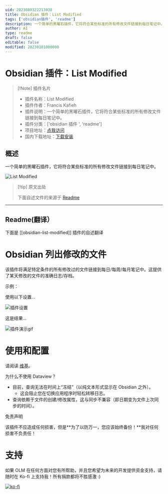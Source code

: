 ```yaml
---
uid: 2023080322213938
title: Obsidian 插件：List Modified
tags: ['obsidian插件', 'readme']
description: 一个简单的黑曜石插件，它将符合某些标准的所有修改文件链接到每日笔记中。
author: AI
type: readme
draft: false
editable: false
modified: 20230101000000
---
```


# Obsidian 插件：List Modified

> [!Note] 插件名片
> - 插件名称：List Modified
> - 插件作者：Francis Kafieh
> - 插件说明：一个简单的黑曜石插件，它将符合某些标准的所有修改文件链接到每日笔记中。
> - 插件分类：['obsidian 插件 ', 'readme']
> - 项目地址：[点我访问](https://github.com/franciskafieh/obsidian-list-modified)
> - 国内下载地址：[下载安装](https://pkmer.cn/products/plugin/pluginMarket/?obsidian-list-modified)

## 概述

一个简单的黑曜石插件，它将符合某些标准的所有修改文件链接到每日笔记中。

![List Modified](https://cdn.pkmer.cn/covers/obsidian-list-modified.png!pkmer)

> [!tip] 原文出处
>
>下面自述文件的来源于 [Readme](https://ghproxy.net/https://raw.githubusercontent.com/franciskafieh/obsidian-list-modified/master/README.md)

---

## Readme(翻译）

下面是 [[obsidian-list-modified]] 插件的自述翻译

# Obsidian 列出修改的文件

该插件将满足特定条件的所有修改过的文件链接到每日/每周/每月笔记中。这提供了某天修改的文件的准确日志/存档。

示例：

使用以下设置...

![插件设置](preview/settings-preview.png)

这是结果...

![插件演示gif](preview/obsidian-list-modified.gif)

# 使用和配置

请阅读 [维基](https://github.com/franciskafieh/obsidian-list-modified/wiki)。

为什么不使用 Dataview？

- 目前，查询无法在时间上“冻结”（以纯文本形式显示在 Obsidian 之外）。
  - 这会阻止您在切换应用程序时轻松转移日志。
- 查询依赖于文件的创建/修改属性，这与同步不兼容（即日期变为文件上次同步的时间）。

免责声明

该插件不应造成任何损害，但是**为了以防万一，您应该始终备份！**我对任何损害不负责任！

# 支持

如果 OLM 在任何方面对您有所帮助，并且您希望为未来的开发提供资金支持，请随时在 Ko-fi 上支持我！所有捐款都将不胜感激 :)

[![ko-fi](https://ko-fi.com/img/githubbutton_sm.svg)](https://ko-fi.com/R6R7GBZLX)
